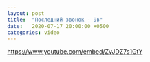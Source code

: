 ```yaml
---
layout: post
title:  "Последний звонок - 9в"
date:   2020-07-17 20:00:00 +0500
categories: video
---
```

https://www.youtube.com/embed/ZvJDZ7s1GtY
